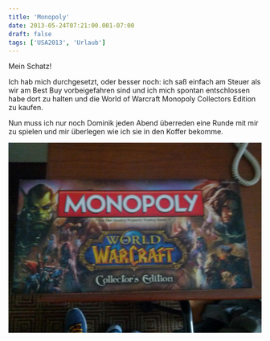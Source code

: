 ```yaml
---
title: 'Monopoly'
date: 2013-05-24T07:21:00.001-07:00
draft: false
tags: ['USA2013', 'Urlaub']
---
```


Mein Schatz!

Ich hab mich durchgesetzt, oder besser noch: ich saß einfach am Steuer als wir am Best Buy vorbeigefahren sind und ich mich spontan entschlossen habe dort zu halten und die World of Warcraft Monopoly Collectors Edition zu kaufen.

Nun muss ich nur noch Dominik jeden Abend überreden eine Runde mit mir zu spielen und mir überlegen wie ich sie in den Koffer bekomme.

![](/urlaub11to15-images/13/IMG_20130524_102237.jpg)